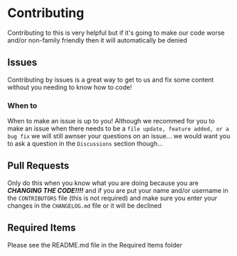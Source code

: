 # Contributing
Contributing to this is very helpful but if it's going to make our code worse and/or non-family friendly then it will automatically be denied
## Issues
Contributing by issues is a great way to get to us and fix some content without you needing to know how to code!
### When to
When to make an issue is up to you! Although we recommed for you to make an issue when there needs to be a `file update, feature added, or a bug fix` we will still awnser your questions on an issue... we would want you to ask a question in the `Discussions` section though...
## Pull Requests
Only do this when you know what you are doing because you are ***CHANGING THE CODE!!!!*** and if you are put your name and/or username in the `CONTRIBUTORS` file (this is not required) and make sure you enter your changes in the `CHANGELOG.md` file or it will be declined
## Required Items
Please see the README.md file in the Required Items folder